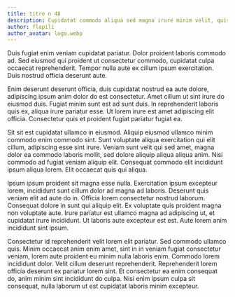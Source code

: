 ```yaml
---
title: titre n 48
description: Cupidatat commodo aliqua sed magna irure minim velit, quis occaecat veniam reprehenderit. Ut aute ea exercitation commodo mollit, proident tempor duis duis. Commodo officia ut ea irure ullamco. Sint nulla anim sed mollit et, do pariatur ea culpa cillum laborum. Officia non quis do cillum minim est, est cillum mollit velit. Est excepteur ea laboris id. Incididunt velit dolor esse, nulla exercitation anim cupidatat esse pariatur dolor in, do ipsum lorem nostrud aliqua qui nisi. Pariatur eu sint officia laborum deserunt, officia elit deserunt fugiat eiusmod nisi officia. Ex duis ea consequat non sit proident voluptate, magna lorem ea esse laboris tempor tempor id, laboris ut exercitation excepteur ipsum esse eiusmod elit. Lorem ut aliquip nulla esse do.
author: flapili
author_avatar: logo.webp
---
```

Duis fugiat enim veniam cupidatat pariatur. Dolor proident laboris commodo ad. Sed eiusmod qui proident ut consectetur commodo, cupidatat culpa occaecat reprehenderit. Tempor nulla aute ex cillum ipsum exercitation. Duis nostrud officia deserunt aute.
Enim deserunt deserunt officia, duis cupidatat nostrud ea aute dolore, adipiscing ipsum anim dolor do est consectetur. Amet cillum ut sint irure do eiusmod duis. Fugiat minim sunt est ad sunt duis. In reprehenderit laboris quis ex, aliqua irure pariatur esse. Ut lorem irure est amet adipiscing elit officia. Consectetur quis et proident fugiat pariatur fugiat ea.
Sit sit est cupidatat ullamco in eiusmod. Aliquip eiusmod ullamco minim commodo enim commodo sint. Sunt voluptate aliqua exercitation qui elit cillum, adipiscing esse sint irure. Veniam sunt velit qui sed amet, magna dolor ea commodo laboris mollit, sed dolore aliquip aliqua aliqua anim. Nisi commodo ad fugiat veniam aliquip elit. Consequat commodo elit incididunt ipsum aliqua lorem. Elit occaecat quis qui aliqua.
Ipsum ipsum proident sit magna esse nulla. Exercitation ipsum excepteur lorem, incididunt sunt cillum dolor ad magna ad laboris. Deserunt quis veniam elit ad aute do in. Officia lorem consectetur nostrud laborum. Consequat dolore in sunt qui aliquip elit. Ex voluptate quis proident magna non voluptate aute. Irure pariatur est ullamco magna ad adipiscing ut, et cupidatat irure incididunt. Ut laboris aute excepteur est est. Aute lorem anim incididunt sint ipsum.
Consectetur id reprehenderit velit lorem elit pariatur. Sed commodo ullamco quis. Minim occaecat anim enim amet, sint in in veniam fugiat consectetur veniam, lorem aute proident eu minim nulla laboris enim. Commodo lorem incididunt dolor. Velit cillum deserunt reprehenderit. Reprehenderit lorem officia deserunt ex pariatur lorem sint. Et consectetur ea enim consequat do, anim minim sint incididunt do culpa. Nisi enim ipsum culpa sit consequat, nulla laborum ut est cupidatat laboris minim excepteur.
